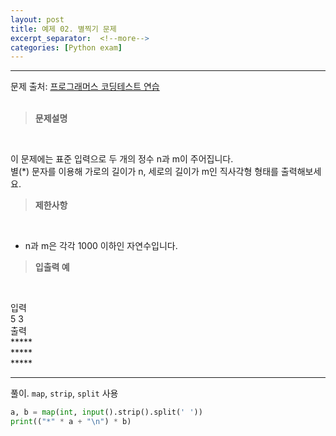 ```yaml
---
layout: post
title: 예제 02. 별찍기 문제
excerpt_separator:  <!--more-->
categories: [Python exam]
---
```

___

문제 출처: [프로그래머스 코딩테스트 연습](https://programmers.co.kr/learn/courses/30/lessons/12969)
<br><br>
> **문제설명**
<br>

이 문제에는 표준 입력으로 두 개의 정수 n과 m이 주어집니다.<br>
별(*) 문자를 이용해 가로의 길이가 n, 세로의 길이가 m인 직사각형 형태를 출력해보세요.

> **제한사항**
<br>

- n과 m은 각각 1000 이하인 자연수입니다.

> **입출력 예**
<br>

입력 <br>
5 3 <br>
출력 <br>
***** <br>
***** <br>
***** <br>

___


풀이. `map`, `strip`, `split` 사용
```python
a, b = map(int, input().strip().split(' '))
print(("*" * a + "\n") * b)
```

 